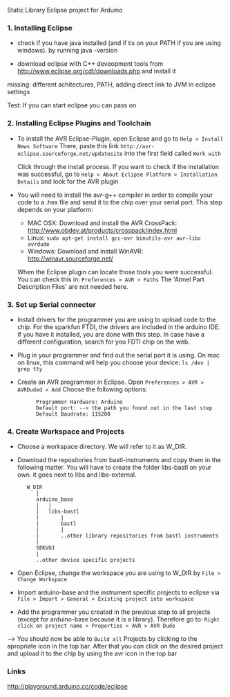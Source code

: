 Static Library Eclipse project for Arduino


### 1. Installing Eclipse

* check if you have java installed (and if tis on your PATH if you are using windows).
  by running java -version

* download eclipse with C++ deveopment tools  from
  http://www.eclipse.org/cdt/downloads.php
  and install it

missing: different achitectures, PATH, adding direct link to JVM in eclipse settings

Test: If you can start eclipse you can pass on


### 2. Installing Eclipse Plugins and Toolchain

* To install the AVR Eclipse-Plugin, open Eclipse and go to
      `Help > Install News Software`
  There, paste this link
    `http://avr-eclipse.sourceforge.net/updatesite`
  into the first field called `Work with`

  Click through the install process.
  If you want to check if the installation was successful, go to
      `Help > About Eclipse Platform > Installation Details`
  and look for the AVR plugin

* You will need to install the avr-g++ compiler in order to compile your code to a .hex file and send it to the chip over your serial port.
  This step depends on your platform:
  - MAC OSX: Download and install the AVR CrossPack: http://www.obdev.at/products/crosspack/index.html
  - Linux: `sudo apt-get install gcc-avr binutils-avr avr-libc avrdude`
  - Windows: Download and install WinAVR: http://winavr.sourceforge.net/

  When the Eclipse plugin can locate those tools you were successful. You can check this in:
    `Preferences > AVR > Paths`
  The 'Atmel Part Description Files' are not needed here.


### 3. Set up Serial connector

* Install drivers for the programmer you are using to upload code to the chip.
  For the sparkfun FTDI, the drivers are included in the arduino IDE. If you have it installed, you are done with this step.
  In case have a different configuration, search for you FDTI chip on the web.

* Plug in your programmer and find out the serial port it is using.
  On mac on linux, this command will help you choose your device:
  `ls /dev | grep tty`
  
* Create an AVR programmer in Eclipse. Open
    `Preferences > AVR > AVRDuded > Add`
  Choose the following options:

		    Programmer Hardware: Arduino
		    Default port: --> the path you found out in the last step
		    Default Baudrate: 115200



### 4. Create Workspace and Projects

* Choose a workspace directory. We will refer to it as W_DIR.

* Download the repositories from bastl-instruments and copy them in the following matter. You will have to create the folder libs-bastl on your own. it goes next to libs and libs-external.

		 W_DIR
		    |
		    arduino_base
		    |   |
		    |   libs-bastl
		    |       |
		    |	    bastl
		    |       |
		    |       ..other library repositories from bastl instruments
		    | 
		    SEKVOJ
		    |
		    ..other device specific projects

* Open Eclipse, change the workspace you are using to W_DIR by
    `File > Change Workspace`

* Import arduino-base and the instrument specific projects to eclipse via
    `File > Import > General > Existing project into workspace`

* Add the programmer you created in the previous step to all projects (except for arduino-base because it is a library).
  Therefore go to:
    `Right click on project name > Properties > AVR > AVR Dude`

--> You should now be able to `Build all` Projects by clicking to the apropriate icon in the top bar. After that you can click on the desired project and upload it to the chip by using the avr icon in the top bar




### Links
http://playground.arduino.cc/code/eclipse
